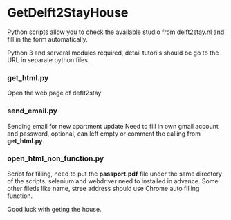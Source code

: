 # GetDelft2StayHouse
Python scripts allow you to check the available studio from delft2stay.nl and fill in the form automatically.

Python 3 and serveral modules required, detail tutorils should be go to the URL in separate python files.

### get_html.py
Open the web page of deflt2stay

### send_email.py
Sending email for new apartment update
Need to fill in own gmail account and password, optional, can left empty or comment the calling from **get_html.py**.

### open_html_non_function.py
Script for filling, need to put the **passport.pdf** file under the same directory of the scripts.
selenium and webdriver need to installed in advance. 
Some other fileds like name, stree address should use Chrome auto filling function.

Good luck with geting the house.

